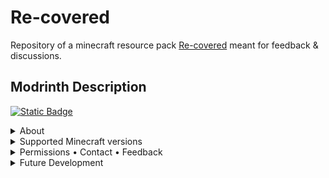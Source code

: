 # Re-covered
Repository of a minecraft resource pack [Re-covered](https://modrinth.com/resourcepack/enchanted-books-re-covered) meant for feedback & discussions.

## Modrinth Description
[![Static Badge](https://img.shields.io/badge/Download_Page-Modrinth-blue?style=flat&logo=data%3Aimage%2Fsvg%2Bxml%3Bbase64%2CPHN2ZyB4bWxucz0iaHR0cDovL3d3dy53My5vcmcvMjAwMC9zdmciIHdpZHRoPSIyNCIgaGVpZ2h0PSIyNCIgdmlld0JveD0iMCAwIDI0IDI0Ij48cGF0aCBmaWxsPSIjZmZmIiBkPSJtMTIgMTZsLTUtNWwxLjQtMS40NWwyLjYgMi42VjRoMnY4LjE1bDIuNi0yLjZMMTcgMTF6bS02IDRxLS44MjUgMC0xLjQxMi0uNTg3VDQgMTh2LTNoMnYzaDEydi0zaDJ2M3EwIC44MjUtLjU4NyAxLjQxM1QxOCAyMHoiLz48L3N2Zz4%3D&color=rgb(0%2C%20188%2C%2088))
](https://modrinth.com/resourcepack/enchanted-books-re-covered/version/1.3)

<details>
<summary>About</summary>

**Re-covered** gives new textures to enchanted books, each with unique and intuitive look.\
Drawn in vanilla art style, using symbols representing enchantments' effects.\
The era of organized chests has arrived, and the days of endless item searching are over!\
Now you can simply judge the book... by its cover.

</details>


<details>
<summary>Supported Minecraft versions</summary>
  
| Version             | Requirements          |
|--------------------:|:--------------------- |
| 1.21.5+             | ✅no mods required      |
| 1.21.4 - 1.21.2     | ⚠️[Optifine](https://optifine.net/home) required |
| 1.21.1 - 1.18       | ⚠️[Optifine](https://optifine.net/home) or [CIT Resewn](https://modrinth.com/mod/cit-resewn) required |

</details>

<details>
<summary>Permissions • Contact • Feedback</summary>

- You may use the included .json code for personal and commercial use. The [license](https://creativecommons.org/licenses/by-nc-nd/4.0/) applies to the rest of the project
- For questions or collaboration, contact me: boxtthehorse@gmail.com
- For feedback, criticism or suggestions, visit the [GitHub repository](https://github.com/carl-classic/Re-covered/issues/new)
</details>

<details>
<summary>Future Development</summary>
  
As for now, I'm maintaining the resource pack, listening to all of the criticism and suggestions, hoping to make it even better than it already is. Every time Mojang adds a new enchantment, I will try to be there to come up with something polished. Currently I have no plans for creating mod compatibilities.

Thank you for downloading and sharing my project, it makes me very proud.\
30 VI 2025
</details>
